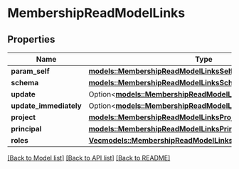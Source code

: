 # MembershipReadModelLinks

## Properties

Name | Type | Description | Notes
------------ | ------------- | ------------- | -------------
**param_self** | [**models::MembershipReadModelLinksSelf**](MembershipReadModel__links_self.md) |  | 
**schema** | [**models::MembershipReadModelLinksSchema**](MembershipReadModel__links_schema.md) |  | 
**update** | Option<[**models::MembershipReadModelLinksUpdate**](MembershipReadModel__links_update.md)> |  | [optional]
**update_immediately** | Option<[**models::MembershipReadModelLinksUpdateImmediately**](MembershipReadModel__links_updateImmediately.md)> |  | [optional]
**project** | [**models::MembershipReadModelLinksProject**](MembershipReadModel__links_project.md) |  | 
**principal** | [**models::MembershipReadModelLinksPrincipal**](MembershipReadModel__links_principal.md) |  | 
**roles** | [**Vec<models::MembershipReadModelLinksRolesInner>**](MembershipReadModel__links_roles_inner.md) |  | 

[[Back to Model list]](../README.md#documentation-for-models) [[Back to API list]](../README.md#documentation-for-api-endpoints) [[Back to README]](../README.md)


